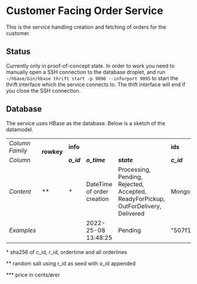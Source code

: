 # Customer Facing Order Service

This is the service handling creation and fetching of orders for the customer. 

## Status
Currently only in proof-of-concept state. In order to work you need to manually open a SSH connection to the database droplet, and run `~/hbase/bin/hbase thrift start -p 9090 --inforport 9095` to start the thrift interface which the service connects to. The thift interface will end if you close the SSH connection.

## Database 
The service uses HBase as the database. Below is a sketch of the datamodel.

<table>
  <tr>
    <td><i>Column Family</i></td>
    <td rowspan="2"><b>rowkey</b></td>
    <td colspan="3"><b>info</b></td>
    <td colspan="2"><b>ids</b></td>
    <td colspan="2"><b>addr</b></td>
    <td colspan="6"><b>ol</b></td>
  </tr>
  <tr>
    <td><i>Column</i></td>
    <td><i><b>o_id</b></i></td>
    <td><i><b>o_time</b></i></td>
    <td><i><b>state</b></i></td>
    <td><i><b>c_id</b></i></td>
    <td><i><b>r_id</b></i></td>
    <td><i><b>c_addr</b></i></td>
    <td><i><b>r_addr</b></i></td>
    <td><i><b>1</b></i></td>
    <td><i><b>2</b></i></td>
    <td><i><b>3</b></i></td>
    <td colspan="3"><i><b>...</b></i></td>
  </tr>
  <tr>
    <td><i>Content</i></td>
    <td>**</td>
    <td>*</td>
    <td>DateTime of order creation</td>
    <td>Processing, Pending, Rejected, Accepted, ReadyForPickup, OutForDelivery, Delivered</td>
    <td>Mongo ObjectId</td>
    <td>Mongo ObjectId</td>
    <td>Customer address</td>
    <td>Restaurant address</td>
    <td>menuid:price***</td>
    <td>-||-</td>
    <td>-||-</td>
    <td>-||-</td>
    <td>-||-</td>
    <td>-||-</td>
  </tr>
  <tr>
    <td><i>Examples</i></td>
    <td></td>
    <td></td>
    <td>2022-25-08 13:48:25</td>
    <td>Pending</td>
    <td>"507f1f77bcf86cd799439011"</td>
    <td>"507f191e810c19729de860ea"</td>
    <td>Lyngvej 2, 2800 Lyngby</td>
    <td>Lyngvej 2, 2800 Lyngby</td>
    <td>25:70</td>
    <td>12:60</td>
    <td>12:60</td>
    <td>5:52</td>
    <td>3:10</td>
    <td>1:15</td>
  </tr>
</table>
* sha256 of c_id, r_id, ordertime and all orderlines

** random salt using r_id as seed with o_id appended

*** price in cents/ører
